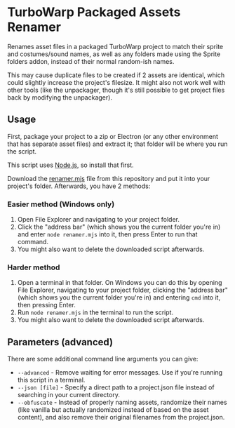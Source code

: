 # TurboWarp Packaged Assets Renamer

Renames asset files in a packaged TurboWarp project to match their sprite and costumes/sound names, as well as any folders made using the Sprite folders addon, instead of their normal random-ish names.

This may cause duplicate files to be created if 2 assets are identical, which could slightly increase the project's filesize. It might also not work well with other tools (like the unpackager, though it's still possible to get project files back by modifying the unpackager).

## Usage

First, package your project to a zip or Electron (or any other environment that has separate asset files) and extract it; that folder will be where you run the script.

This script uses [Node.js](https://nodejs.org/), so install that first.

Download the [renamer.mjs](https://github.com/CST1229/tw-packaged-assets-renamer/blob/main/renamer.mjs) file from this repository and put it into your project's folder. Afterwards, you have 2 methods:

### Easier method (Windows only)

1. Open File Explorer and navigating to your project folder.
2. Click the "address bar" (which shows you the current folder you're in) and enter `node renamer.mjs` into it, then press Enter to run that command.
3. You might also want to delete the downloaded script afterwards.

### Harder method

1. Open a terminal in that folder. On Windows you can do this by opening File Explorer, navigating to your project folder, clicking the "address bar" (which shows you the current folder you're in) and entering `cmd` into it, then pressing Enter.
2. Run `node renamer.mjs` in the terminal to run the script.
3. You might also want to delete the downloaded script afterwards.

## Parameters (advanced)

There are some additional command line arguments you can give:
- `--advanced` - Remove waiting for error messages. Use if you're running this script in a terminal.
- `--json [file]` - Specify a direct path to a project.json file instead of searching in your current directory.
- `--obfuscate` - Instead of properly naming assets, randomize their names (like vanilla but actually randomized instead of based on the asset content), and also remove their original filenames from the project.json.
